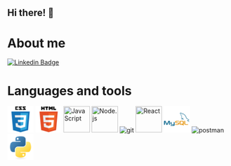 ## Hi there! 👋


# About me


[![Linkedin Badge](https://img.shields.io/badge/-LorenaP-000000?style=flat-square&logo=Linkedin&logoColor=white&link=https://www.linkedin.com/in/LorenaPerezEscobar)](https://www.linkedin.com/in/LorenaPerezEscobar)
# Languages and tools
<div>
<img src="https://raw.githubusercontent.com/devicons/devicon/master/icons/css3/css3-original-wordmark.svg" alt="css3" width="60" height="60"/> 
<img src="https://raw.githubusercontent.com/devicons/devicon/master/icons/html5/html5-original-wordmark.svg" alt="html5" width="60" height="60"/>
<img src="https://cdn4.iconfinder.com/data/icons/logos-and-brands/512/187_Js_logo_logos-512.png" width='60' height="60"  title='JavaScript'   />
<img src="https://cdn4.iconfinder.com/data/icons/logos-and-brands/512/233_Node_Js_logo-1024.png" width='60'height="60" title='Node.js'  /> 
<img src="https://www.vectorlogo.zone/logos/git-scm/git-scm-icon.svg" alt="git" width="60" height="60"/> 
<img src="https://upload.wikimedia.org/wikipedia/commons/thumb/4/47/React.svg/1200px-React.svg.png" width="60" height="60" title="React" />

<img src="https://raw.githubusercontent.com/devicons/devicon/master/icons/mysql/mysql-original-wordmark.svg" alt="mysql" width="60" height="60"/> 

<img src="https://www.vectorlogo.zone/logos/getpostman/getpostman-icon.svg" alt="postman" width="60" height="60"/> 

<img src="https://raw.githubusercontent.com/devicons/devicon/master/icons/python/python-original.svg" alt="python" width="60" height="60"/> 
</div>